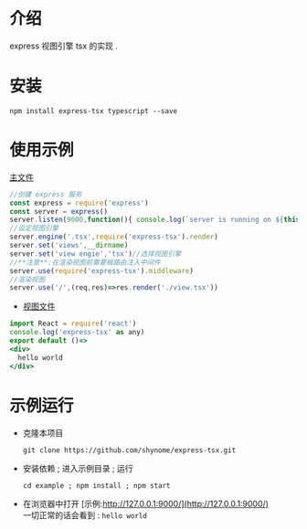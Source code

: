 
# 介绍

express 视图引擎 tsx 的实现 .

# 安装

```shell
npm install express-tsx typescript --save
```

# 使用示例
[主文件](./example/server.js)
```javascript
//创建 express 服务
const express = require('express')
const server = express()
server.listen(9000,function(){ console.log(`server is running on ${this.address().port}`) })
//设定视图引擎
server.engine('.tsx',require('express-tsx').render)
server.set('views',__dirname)
server.set('view engie','tsx')//选择视图引擎
//**注意**:在渲染视图前需要根路由注入中间件
server.use(require('express-tsx').middleware)
//渲染视图
server.use('/',(req,res)=>res.render('./view.tsx'))
```
- [视图文件](./example/view.tsx)
```jsx typescript
import React = require('react')
console.log('express-tsx' as any)
export default ()=>
<div>
  hello world
</div>
```

# 示例运行
- 克隆本项目
  ```shell
  git clone https://github.com/shynome/express-tsx.git
  ```
- 安装依赖 ; 进入示例目录 ; 运行
  ```shell
  cd example ; npm install ; npm start
  ```
- 在浏览器中打开 [示例:http://127.0.0.1:9000/](http://127.0.0.1:9000/)  
  一切正常的话会看到 : `hello world`